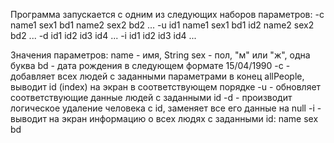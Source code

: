 Программа запускается с одним из следующих наборов параметров:
-c name1 sex1 bd1 name2 sex2 bd2 ...
-u id1 name1 sex1 bd1 id2 name2 sex2 bd2 ...
-d id1 id2 id3 id4 ...
-i id1 id2 id3 id4 ...

Значения параметров:
name - имя, String
sex - пол, "м" или "ж", одна буква
bd - дата рождения в следующем формате 15/04/1990
-с - добавляет всех людей с заданными параметрами в конец allPeople, выводит id (index) на экран в соответствующем порядке
-u - обновляет соответствующие данные людей с заданными id
-d - производит логическое удаление человека с id, заменяет все его данные на null
-i - выводит на экран информацию о всех людях с заданными id: name sex bd
